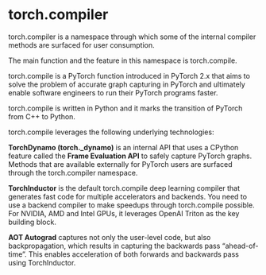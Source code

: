 # torch.compiler

torch.compiler is a namespace through which some of the internal compiler methods are surfaced for user consumption.

The main function and the feature in this namespace is torch.compile.

torch.compile is a PyTorch function introduced in PyTorch 2.x that aims to solve the problem of accurate graph capturing in PyTorch and ultimately enable software engineers to run their PyTorch programs faster.

torch.compile is written in Python and it marks the transition of PyTorch from C++ to Python.

torch.compile leverages the following underlying technologies:

**TorchDynamo (torch._dynamo)** is an internal API that uses a CPython feature called the **Frame Evaluation API** to safely capture PyTorch graphs. Methods that are available externally for PyTorch users are surfaced through the torch.compiler namespace.


**TorchInductor** is the default torch.compile deep learning compiler that generates fast code for multiple accelerators and backends. You need to use a backend compiler to make speedups through torch.compile possible. For NVIDIA, AMD and Intel GPUs, it leverages OpenAI Triton as the key building block.

**AOT Autograd** captures not only the user-level code, but also backpropagation, which results in capturing the backwards pass “ahead-of-time”. This enables acceleration of both forwards and backwards pass using TorchInductor.

